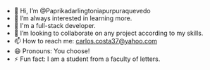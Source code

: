 - 👋 Hi, I’m @Paprikadarlingtoniapurpuraquevedo
- 👀 I’m always interested in learning more.
- 🌱 I'm a full-stack developer.
- 💞️ I’m looking to collaborate on any project according to my skills.
- 📫 How to reach me: carlos.costa37@yahoo.com
- 😄 Pronouns: You choose!
- ⚡ Fun fact: I am a student from a faculty of letters.

<!---
Paprikadarlingtoniapurpuraquevedo/Paprikadarlingtoniapurpuraquevedo is a ✨ special ✨ repository because its `README.md` (this file) appears on your GitHub profile.
You can click the Preview link to take a look at your changes.
--->
